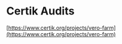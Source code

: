 # Certik Audits

[https://www.certik.org/projects/vero-farm](https://www.certik.org/projects/vero-farm)

